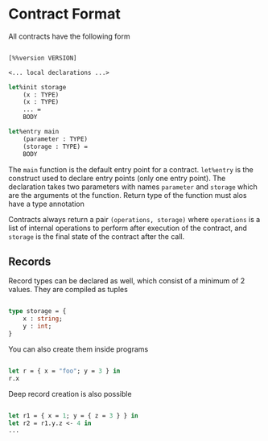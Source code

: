 # Contract Format

All contracts have the following form

```Ocaml

[%%version VERSION]

<... local declarations ...>

let%init storage
    (x : TYPE)
    (x : TYPE)
    ... =
    BODY

let%entry main
    (parameter : TYPE)
    (storage : TYPE) =
    BODY
```

The `main` function is the default entry point for a contract. `let%entry` is the construct used to declare entry points (only one entry point). The declaration takes two parameters with names `parameter` and `storage` which are the arguments ot the function. Return type of the function must alos have a type annotation

Contracts always return a pair `(operations, storage)` where `operations` is a list of internal operations to perform after execution of the contract, and `storage` is the final state of the contract after the call.

## Records

Record types can be declared as well, which consist of a minimum of 2 values. They are compiled as tuples

```Ocaml

type storage = {
    x : string;
    y : int;
}
```

You can also create them inside programs

```Ocaml

let r = { x = "foo"; y = 3 } in
r.x
```

Deep record creation is also possible

```Ocaml

let r1 = { x = 1; y = { z = 3 } } in
let r2 = r1.y.z <- 4 in
...
```